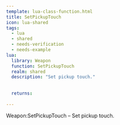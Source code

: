 ```yaml
---
template: lua-class-function.html
title: SetPickupTouch
icon: lua-shared
tags:
  - lua
  - shared
  - needs-verification
  - needs-example
lua:
  library: Weapon
  function: SetPickupTouch
  realm: shared
  description: "Set pickup touch."
  
  
  returns:
    
---
```


<div class="lua__search__keywords">
Weapon:SetPickupTouch &#x2013; Set pickup touch.
</div>
